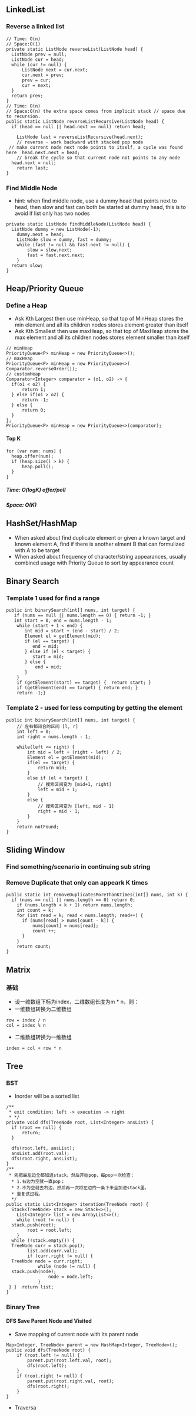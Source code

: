 ## LinkedList
### Reverse a linked list
```
// Time: O(n)
// Space:O(1)
private static ListNode reverseList(ListNode head) {  
  ListNode prev = null;  
  ListNode cur = head;  
  while (cur != null) {  
	  ListNode next = cur.next;  
      cur.next = prev;  
      prev = cur;  
      cur = next;  
  }  
  return prev;  
}
// Time: O(n)
// Space:O(n) the extra space comes from implicit stack // space due to recursion.
public static ListNode reverseListRecursive(ListNode head) {  
  if (head == null || head.next == null) return head;  
  
    ListNode last = reverseListRecursive(head.next);  
    // reverse - work backward with stacked pop node  
 // make current node next node points to itself, a cycle was found here  head.next.next = head;  
    // break the cycle so that current node not points to any node  
  head.next = null;  
    return last;  
}
```
### Find Middle Node
- hint: when find middle node, use a dummy head that points next to head,  then slow and fast can both be started at dummy head, this is to avoid if list only has two nodes
```
private static ListNode findMiddleNode(ListNode head) {  
  ListNode dummy = new ListNode(-1);  
    dummy.next = head;  
    ListNode slow = dummy, fast = dummy;  
    while (fast != null && fast.next != null) {  
		slow = slow.next;  
        fast = fast.next.next;  
    }  
  return slow;  
}
```
## Heap/Priority Queue
### Define a Heap
- Ask Kth Largest then use minHeap, so that top of MinHeap stores the min element and all its children nodes stores element greater than itself
- Ask Kth Smallest then use maxHeap, so that top of MaxHeap stores the max element and all its children nodes stores element smaller than itself
```
// minHeap
PriorityQueue<P> minHeap = new PriorityQueue<>();
// maxHeap
PriorityQueue<P> minHeap = new PriorityQueue<>( Comparator.reverseOrder());
// customHeap
Comparator<Integer> comparator = (o1, o2) -> {  
  if(o1 < o2) {  
	  return 1;  
  } else if(o1 > o2) {  
	  return -1;  
  } else {  
	  return 0;  
  }  
};
PriorityQueue<P> minHeap = new PriorityQueue<>(comparator);
```
#### Top K
```
for (var num: nums) {  
  heap.offer(num);  
  if (heap.size() > k) {  
	  heap.poll();  
  }  
}
```
##### Time: O(logK) offer/poll
##### Space: O(K)
## HashSet/HashMap
- When asked about find duplicate element or given a known target and known element A, find if there is another elment B that can formulized with A to be target
- When asked about frequency of character/string appearances, usually combined usage with Priority Queue to sort by appearance count
## Binary Search
### Template 1 used for find a range
```
public int binarySearch(int[] nums, int target) {  
   if (nums == null || nums.length == 0) { return -1; }     
   int start = 0, end = nums.length - 1;  
    while (start + 1 < end) { 
       int mid = start + (end - start) / 2; 
       Element el = getElement(mid);
       if (el == target) { 
          end = mid; 
       } else if (el < target) { 
          start = mid;
       } else { 
	       end = mid;
	   } 
	}     
	if (getElement(start) == target) {  return start; } 
	if (getElement(end) == target) { return end; } 
	return -1;}
```
### Template 2 - used for less computing by getting the element
```
public int binarySearch(int[] nums, int target) {
    // 左右都闭合的区间 [l, r]
    int left = 0;
    int right = nums.length - 1;

    while(left <= right) {
        int mid = left + (right - left) / 2;
        Element el = getElement(mid);
        if(el == target) {
            return mid;
        }
        else if (el < target) {
			// 搜索区间变为 [mid+1, right]
            left = mid + 1;
        }
        else {
            // 搜索区间变为 [left, mid - 1]
            right = mid - 1;
        }
    }
    return notFound;
}
```
## Sliding Window
### Find something/scenario in continuing sub string 

### Remove Duplicate that only can appeark K times
```
public static int removeDuplicatesMoreThanKTimes(int[] nums, int k) {  
  if (nums == null || nums.length == 0) return 0;  
    if (nums.length < k + 1) return nums.length;  
    int count = k;  
    for (int read = k; read < nums.length; read++) {  
	  if (nums[read] > nums[count - k]) {  
		  nums[count] = nums[read];  
          count ++;  
      }  
    }  
    return count;  
}
```
## Matrix
### 基础
- 设一维数组下标为index，二维数组长度为m * n，则：
- 一维数组转换为二维数组
```
row = index / n 
col = index % n
```
- 二维数组转换为一维数组
```
index = col + row * n
```
## Tree
### BST
- Inorder will be a sorted list
```
/**  
 * exit condition; left -> execution -> right 
 * */
private void dfs(TreeNode root, List<Integer> ansList) {  
  if (root == null) {  
	  return;  
  }  
  
  dfs(root.left, ansList);  
  ansList.add(root.val);  
  dfs(root.right, ansList);  
}
/**  
 * 先把最左边全都加进stack，然后开始pop，每pop一次检查：  
  * 1.右边为空就一直pop；  
  * 2.不为空就去右边，然后再一次将左边的一条下来全加进stack里。  
  * 重复该过程。  
  */  
public static List<Integer> iteration(TreeNode root) {  
  Stack<TreeNode> stack = new Stack<>();  
    List<Integer> list = new ArrayList<>();  
    while (root != null) {  
  stack.push(root);  
        root = root.left;  
    }  
  while (!stack.empty()) {  
  TreeNode curr = stack.pop();  
        list.add(curr.val);  
        if (curr.right != null) {  
  TreeNode node = curr.right;  
            while (node != null) {  
  stack.push(node);  
                node = node.left;  
            }  
 } }  return list;  
}
```
### Binary Tree
#### DFS Save Parent Node and Visited
- Save mapping of current node with its parent node
```
Map<Integer, TreeNode> parent = new HashMap<Integer, TreeNode>();
public void dfs(TreeNode root) {
    if (root.left != null) {
        parent.put(root.left.val, root);
        dfs(root.left);
    }
    if (root.right != null) {
        parent.put(root.right.val, root);
        dfs(root.right);
    }
}
```
- Traversa

<!--stackedit_data:
eyJoaXN0b3J5IjpbLTY2OTQxMzQwLC0yMDA3NTczMDI1LDI3ND
A0NzIyMSwtMzYwNjI5NDkzLC05ODA0Nzc2NDksMTc1NjAxNjg0
NSwyMDM0NTQ3OTM0LC02MDE3NzQ1ODcsODk0NjUwODM1LC0xNT
A1ODQ3MDU0LC0xNjI1MzAxMDQ2XX0=
-->